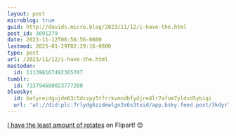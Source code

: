 ```yaml
---
layout: post
microblog: true
guid: http://davids.micro.blog/2023/11/12/i-have-the.html
post_id: 3691279
date: 2023-11-12T06:58:56-0800
lastmod: 2025-01-29T02:29:16-0800
type: post
url: /2023/11/12/i-have-the.html
mastodon:
  id: 111398167492365707
tumblr:
  id: 733794680023777280
bluesky:
  id: bafyreidgujdm63c5dzzpy5tfrrkvmndbfydjre4lr7afum7yldvd5ybiqi
  url: 'at://did:plc:7rlydg6zzdewlgn3s6s3txid/app.bsky.feed.post/3kdyr7mv3yj26'
---
```

<p><a href="https://puzzmo.com/play/flip-art/0y21n918b6/share">I have the least amount of rotates</a> on Flipart! 😊</p>
